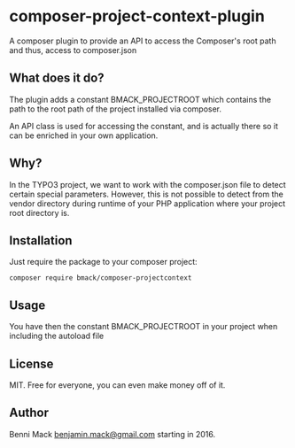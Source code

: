 # composer-project-context-plugin
A composer plugin to provide an API to access the Composer's root path and thus, access to composer.json

## What does it do?

The plugin adds a constant BMACK_PROJECTROOT which contains the path to the root path of the
project installed via composer. 

An API class is used for accessing the constant, and is actually there so it can be
enriched in your own application.

## Why?

In the TYPO3 project, we want to work with the composer.json file to detect certain special
parameters. However, this is not possible to detect from the vendor directory during runtime
of your PHP application where your project root directory is.

## Installation

Just require the package to your composer project:

    composer require bmack/composer-projectcontext

## Usage

You have then the constant BMACK_PROJECTROOT in your project when including the autoload file



## License

MIT. Free for everyone, you can even make money off of it.

## Author

Benni Mack <benjamin.mack@gmail.com> starting in 2016.